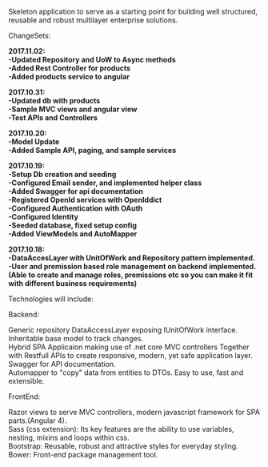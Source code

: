 Skeleton application to serve as a starting point for building well structured, reusable and robust multilayer enterprise solutions.

ChangeSets:  
  
  
**2017.11.02:**    
**-Updated Repository and UoW to Async methods**    
**-Added Rest Controller for products**    
**-Added products service to angular**  

**2017.10.31:**  
**-Updated db with products**  
**-Sample MVC views and angular view**  
**-Test APIs and Controllers**

**2017.10.20:**  
**-Model Update**  
**-Added Sample API, paging, and sample services**  

**2017.10.19:**  
**-Setup Db creation and seeding**  
**-Configured Email sender, and implemented helper class**  
**-Added Swagger for api documentation**  
**-Registered OpenId services with OpenIddict**  
**-Configured Authentication with OAuth**  
**-Configured Identity**  
**-Seeded database, fixed setup config**  
**-Added ViewModels and AutoMapper**  

**2017.10.18:**  
**-DataAccesLayer with UnitOfWork and Repository pattern implemented.**  
**-User and premission based role management on backend implemented.(Able to create and manage roles, premissions etc so you can make it fit with different business requirements)**  
  
  
  
  
  
Technologies will include:   

Backend:    
            
Generic repository DataAccessLayer exposing IUnitOfWork interface.    
Inheritable base model to track changes.    
Hybrid SPA Applicaion making use of .net core MVC controllers Together with Restfull APIs to create responsive, modern, yet safe application layer.   
Swagger for API documentation.    
Automapper to "copy" data from entities to DTOs. Easy to use, fast and extensible.    
        
        
             
FrontEnd:   
            
Razor views to serve MVC controllers, modern javascript framework for SPA parts.(Angular 4).    
Sass (css extension):  Its key features are the ability to use variables, nesting, mixins and loops within css.   
Bootstrap: Reusable, robust and attractive styles for everyday styling.   
Bower: Front-end package management tool.



